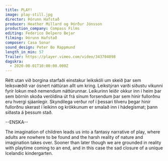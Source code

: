 ```yaml
---
title: PLAY!
image: play-still.jpg
director: Þórunn Hafstað
producer: Heather Millard og Þórður Jónsson
production_company: Compass Films
editing: Federico Delpero Bejar
filming: Þórunn Hafstað
composer: Casa Sonar
sound_design: Peter Bo Rappmund
length_in_min: 57
Trailer: https://player.vimeo.com/video/343704098
dagskra:
  - 2020-08-01T10:00:00.000Z
---
```

Rétt utan við borgina starfaði einstakur leikskóli um skeið þar sem leiksvæðið var ósnert náttúran allt um kring. Leikstýran varði síðustu vikunni fyrir lokun með nemendum náttúrunnar. Leikurinn leiðir okkur inn í heim þar sem börnin skoða veröldina út frá sínum forsendum þar sem hinir fullorðnu eru hvergi sjáanlegir. Skyndilega verður rof í þessari tilveru þegar hinir fullorðnu skerast í leikinn og krökkunum er smalað inn í hádegismat; þann síðasta á þessum stað.

\--ENSKA--

The imagination of children leads us into a fantasy narrative of play, where adults are nowhere to be found and the harsh reality of nature and imagination takes over. Sooner than later though we are grounded in reality with playtime coming to an end, and in this case the sad closure of a unique Icelandic kindergarten.